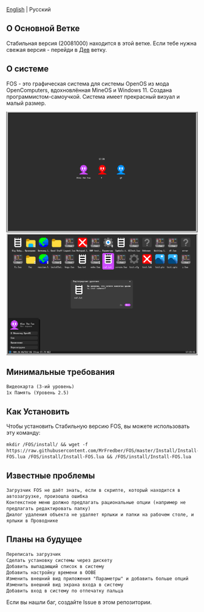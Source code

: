 [English](https://github.com/MrFredber/FOS/blob/master/README.md) | Русский

## О Основной Ветке

Стабильная версия (20081000) находится в этой ветке. Если тебе нужна свежая версия - перейди в [Дев](https://github.com/MrFredber/FOS/tree/Dev) ветку.

## О системе

FOS - это графическая система для системы OpenOS из мода OpenComputers, вдохновлённая MineOS и Windows 11. Создана программистом-самоучкой. Система имеет прекрасный визуал и малый размер.

![](https://raw.githubusercontent.com/MrFredber/FOS/master/Readme%20files/russian2.png)
![](https://raw.githubusercontent.com/MrFredber/FOS/master/Readme%20files/russian1.png)

## Минимальные требования

	Видеокарта (3-ий уровень)
	1x Память (Уровень 2.5)

## Как Установить

Чтобы установить Стабильную версию FOS, вы можете использовать эту команду:

	mkdir /FOS/install/ && wget -f https://raw.githubusercontent.com/MrFredber/FOS/master/Install/Install-FOS.lua /FOS/install/Install-FOS.lua && /FOS/install/Install-FOS.lua

## Известные проблемы

	Загрузчик FOS не даёт знать, если в скрипте, который находится в автозагрузке, произошла ошибка
	Контекстное меню должно предлагать рациональные опции (например не предлагать редактировать папку)
	Диалог удаления объекта не удаляет ярлыки и папки на рабочем столе, и ярлыки в Проводнике

## Планы на будущее

	Переписать загрузчик
	Сделать установку системы через дискету
	Добавить выпадающий список в систему
	Добавить настройку времени в OOBE
	Изменить внешний вид приложения "Параметры" и добавить больше опций
	Изменить внешний вид экрана входа в систему
	Добавить вход в систему по отпечатку пальца

Если вы нашли баг, создайте Issue в этом репозитории.
